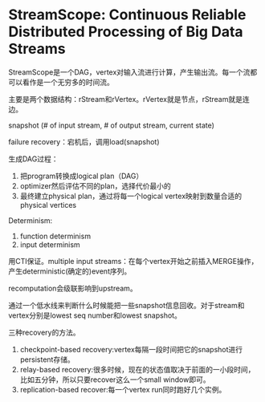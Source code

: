 # StreamScope: Continuous Reliable Distributed Processing of Big Data Streams

StreamScope是一个DAG，vertex对输入流进行计算，产生输出流。每一个流都可以看作是一个无穷多的时间流。

主要是两个数据结构：rStream和rVertex。rVertex就是节点，rStream就是连边。

snapshot (# of input stream, # of output stream, current state)

failure recovery：宕机后，调用load(snapshot)

生成DAG过程：

1. 把program转换成logical plan（DAG）
2. optimizer然后评估不同的plan，选择代价最小的
3. 最终建立physical plan，通过将每一个logical vertex映射到数量合适的physical vertices

Determinism:

1. function determinism
2. input determinism

用CTI保证。multiple input streams：在每个vertex开始之前插入MERGE操作，产生deterministic(确定的)event序列。

recomputation会级联影响到upstream。

通过一个低水线来判断什么时候能把一些snapshot信息回收。对于stream和vertex分别是lowest seq number和lowest snapshot。

三种recovery的方法。
1. checkpoint-based recovery:vertex每隔一段时间把它的snapshot进行persistent存储。
2. relay-based recovery:很多时候，现在的状态值取决于前面的一小段时间，比如五分钟，所以只要recover这么一个small window即可。
3. replication-based recover:每一个vertex run同时跑好几个实例。